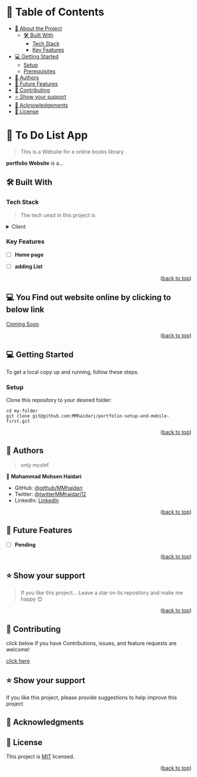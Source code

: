 <!-- TABLE OF CONTENTS -->

# 📗 Table of Contents

- [📖 About the Project](#about-project)
  - [🛠 Built With](#built-with)
    - [Tech Stack](#tech-stack)
    - [Key Features](#key-features)
- [💻 Getting Started](#getting-started)
  - [Setup](#setup)
  - [Prerequisites](#prerequisites)
- [👥 Authors](#authors)
- [🔭 Future Features](#future-features)
- [🤝 Contributing](#contributing)
- [⭐️ Show your support](#support)
- [🙏 Acknowledgements](#acknowledgements)
- [📝 License](#license)

<!-- PROJECT DESCRIPTION -->

# 📖 To Do List App <a name="about-project"></a>

> This is a Website for a online books library

**portfolio Website** is a...

## 🛠 Built With <a name="built-with"></a>

### Tech Stack <a name="tech-stack"></a>

> The tech uesd in this project is

<details>
  <summary>Client</summary>
  <ul>
    <li><a href="https://reactjs.org/">HTML & CSS & JavaScript</a></li>
  </ul>
</details>

<!-- Features -->

### Key Features <a name="key-features"></a>

- [ ] **Home page**
- [ ] **adding List**


<p align="right">(<a href="#readme-top">back to top</a>)</p>

## 💻 You Find out website online by clicking to below link

<a href="#">Coming Soon</a>

<p align="right">(<a href="#readme-top">back to top</a>)</p>

## 💻 Getting Started <a name="getting-started"></a>

To get a local copy up and running, follow these steps.

### Setup

Clone this repository to your desired folder:

    cd my-folder
    git clone git@github.com:MMhaidari/portfolio-setup-and-mobile-first.git

<p align="right">(<a href="#readme-top">back to top</a>)</p>

<!-- AUTHORS -->

## 👥 Authors <a name="authors"></a>

> only myslef

👤 **Mohammad Mohsen Haidari**

- GitHub: [@github/MMhaidari](https://github.com/MMhaidari)
- Twitter: [@twitterMMhaidari12](https://twitter.com/MMhaidari12)
- LinkedIn: [LinkedIn](https://www.linkedin.com/in/mohammad-mohsen-haidari)

<p align="right">(<a href="#readme-top">back to top</a>)</p>

<!-- FUTURE FEATURES -->

## 🔭 Future Features <a name="future-features"></a>

- [ ] **Pending**

<p align="right">(<a href="#readme-top">back to top</a>)</p>

<!-- CONTRIBUTING -->

## ⭐️ Show your support <a name="support"></a>

> If you like this project... Leave a star on its repository and make me happy 😊

<p align="right">(<a href="#readme-top">back to top</a>)</p>

## 🤝 Contributing <a name="contributing"></a>

click below if you have Contributions, issues, and feature requests are welcome!

<a href="https://github.com/MMhaidari/ToDoList/issues">click here</a>


## ⭐️ Show your support <a name="support"></a>

If you like this project, please provide suggestions to help improve this project

## 🙏 Acknowledgments <a name="acknowledgements"></a>


## 📝 License <a name="license"></a>

This project is [MIT](./LICENSE) licensed.

<p align="right">(<a href="#readme-top">back to top</a>)</p>
